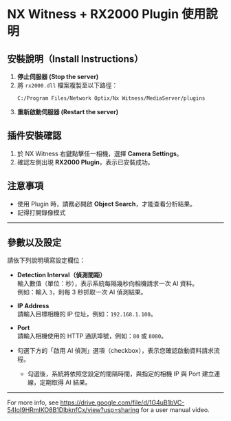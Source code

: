 
#  NX Witness + RX2000 Plugin 使用說明

## 安裝說明（Install Instructions）

1. **停止伺服器 (Stop the server)**  
2. 將 `rx2000.dll` 檔案複製至以下路徑：  
   ```
   C:/Program Files/Network Optix/Nx Witness/MediaServer/plugins
   ```
3. **重新啟動伺服器 (Restart the server)**


## 插件安裝確認

1. 於 NX Witness 右鍵點擊任一相機，選擇 **Camera Settings**。
2. 確認左側出現 **RX2000 Plugin**，表示已安裝成功。

## 注意事項

- 使用 Plugin 時，請務必開啟 **Object Search**，才能查看分析結果。
- 記得打開錄像模式

---

## 參數以及設定

請依下列說明填寫設定欄位：

- **Detection Interval（偵測間距）**  
  輸入數值（單位：秒），表示系統每隔幾秒向相機請求一次 AI 資料。  
  例如：輸入 `3`，則每 3 秒抓取一次 AI 偵測結果。

- **IP Address**  
  請輸入目標相機的 IP 位址，例如：`192.168.1.100`。

- **Port**  
  請輸入相機使用的 HTTP 通訊埠號，例如：`80` 或 `8080`。

- 勾選下方的「啟用 AI 偵測」選項（checkbox），表示您確認啟動資料請求流程。
  - 勾選後，系統將依照您設定的間隔時間，與指定的相機 IP 與 Port 建立連線，定期取得 AI 結果。

---


For more info, see https://drive.google.com/file/d/1G4uB1bVC-54IoI9HRmIKO8B1DlbknfCx/view?usp=sharing for a user manual video.

